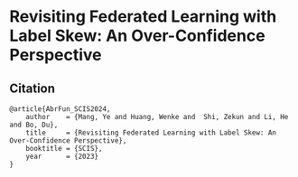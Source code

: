 # Revisiting Federated Learning with Label Skew: An Over-Confidence Perspective

## Citation
```
@article{AbrFun_SCIS2024,
    author    = {Mang, Ye and Huang, Wenke and  Shi, Zekun and Li, He and Bo, Du},
    title     = {Revisiting Federated Learning with Label Skew: An Over-Confidence Perspective},
    booktitle = {SCIS},
    year      = {2023}
}
```
